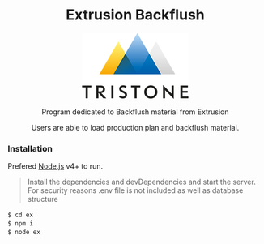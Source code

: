 <center><strong><h1>Extrusion Backflush</h1></strong></center>


<p align="center">
  <img src="https://raw.githubusercontent.com/aramogs/bts/master/public/img/tristone_logo_head.png" />
</p>

<center><p>Program dedicated to Backflush material from Extrusion </p></center>
<center><p>Users are able to load production plan and backflush material. </p></center>

### Installation

Prefered  [Node.js](https://nodejs.org/) v4+ to run.

>Install the dependencies and devDependencies and start the server.
>For security reasons .env file is not included as well as database structure

```sh
$ cd ex
$ npm i
$ node ex
```
